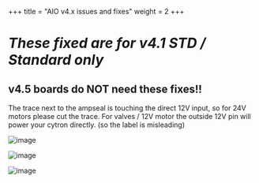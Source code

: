 +++
title = "AIO v4.x issues and fixes"
weight = 2
+++

# _**These fixed are for v4.1 STD / Standard only**_

## v4.5 boards do NOT need these fixes!!

The trace next to the ampseal is touching the direct 12V input, so for 24V motors please cut the trace.
For valves / 12V motor the outside 12V pin will power your cytron directly. (so the label is misleading)

![image](../img/v4-cut-trace.png)

![image](../img/v4-label-misleading.png)

![image](../img/v4-cut-trace-location.png)

